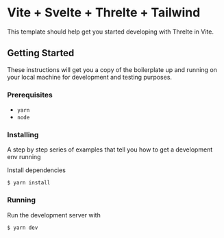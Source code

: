 # Vite + Svelte + Threlte + Tailwind

This template should help get you started developing with Threlte in Vite.

## Getting Started

These instructions will get you a copy of the boilerplate up and running on your local machine for development and testing purposes.

### Prerequisites 

- `yarn`
- `node`

### Installing

A step by step series of examples that tell you how to get a development env running

Install dependencies

```
$ yarn install
```

### Running

Run the development server with

```
$ yarn dev
```
